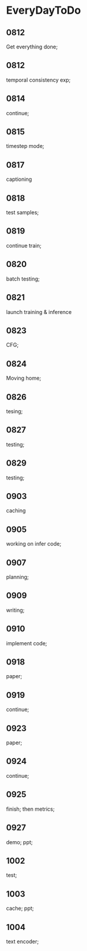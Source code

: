 # EveryDayToDo
## 0812
Get everything done;

## 0812
temporal consistency exp;

## 0814
continue;

## 0815
timestep mode;

## 0817
captioning

## 0818
test samples;

## 0819
continue train;

## 0820
batch testing;

## 0821
launch training & inference

## 0823
CFG;

## 0824
Moving home;

## 0826
tesing;

## 0827
testing;

## 0829
testing;

## 0903
caching

## 0905
working on infer code;

## 0907
planning;

## 0909
writing;

## 0910
implement code;

## 0918
paper;

## 0919
continue;

## 0923
paper;

## 0924
continue;

## 0925
finish; then metrics;

## 0927
demo; ppt;

## 1002
test;

## 1003
cache; ppt;

## 1004
text encoder;

